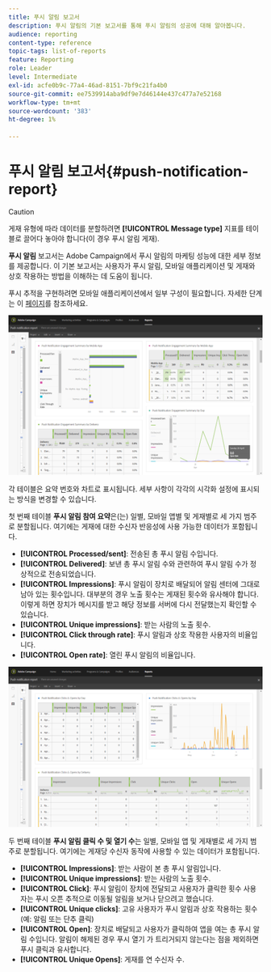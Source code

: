 ```yaml
---
title: 푸시 알림 보고서
description: 푸시 알림의 기본 보고서를 통해 푸시 알림의 성공에 대해 알아봅니다.
audience: reporting
content-type: reference
topic-tags: list-of-reports
feature: Reporting
role: Leader
level: Intermediate
exl-id: acfe0b9c-77a4-46ad-8151-7bf9c21fa4b0
source-git-commit: ee7539914aba9df9e7d46144e437c477a7e52168
workflow-type: tm+mt
source-wordcount: '383'
ht-degree: 1%

---
```


# 푸시 알림 보고서{#push-notification-report}

>[!CAUTION]
>
>게재 유형에 따라 데이터를 분할하려면 **[!UICONTROL Message type]** 지표를 테이블로 끌어다 놓아야 합니다(이 경우 푸시 알림 게재).

**푸시 알림** 보고서는 Adobe Campaign에서 푸시 알림의 마케팅 성능에 대한 세부 정보를 제공합니다. 이 기본 보고서는 사용자가 푸시 알림, 모바일 애플리케이션 및 게재와 상호 작용하는 방법을 이해하는 데 도움이 됩니다.

푸시 추적을 구현하려면 모바일 애플리케이션에서 일부 구성이 필요합니다. 자세한 단계는 이 [페이지](../../administration/using/push-tracking.md)를 참조하세요.

![](assets/dynamic_report_push.png)

각 테이블은 요약 번호와 차트로 표시됩니다. 세부 사항이 각각의 시각화 설정에 표시되는 방식을 변경할 수 있습니다.

첫 번째 테이블 **푸시 알림 참여 요약**&#x200B;은(는) 일별, 모바일 앱별 및 게재별로 세 가지 범주로 분할됩니다. 여기에는 게재에 대한 수신자 반응성에 사용 가능한 데이터가 포함됩니다.

* **[!UICONTROL Processed/sent]**: 전송된 총 푸시 알림 수입니다.
* **[!UICONTROL Delivered]**: 보낸 총 푸시 알림 수와 관련하여 푸시 알림 수가 정상적으로 전송되었습니다.
* **[!UICONTROL Impressions]**: 푸시 알림이 장치로 배달되어 알림 센터에 그대로 남아 있는 횟수입니다. 대부분의 경우 노출 횟수는 게재된 횟수와 유사해야 합니다. 이렇게 하면 장치가 메시지를 받고 해당 정보를 서버에 다시 전달했는지 확인할 수 있습니다.
* **[!UICONTROL Unique impressions]**: 받는 사람의 노출 횟수.
* **[!UICONTROL Click through rate]**: 푸시 알림과 상호 작용한 사용자의 비율입니다.
* **[!UICONTROL Open rate]**: 열린 푸시 알림의 비율입니다.

![](assets/dynamic_report_push_2.png)

두 번째 테이블 **푸시 알림 클릭 수 및 열기 수**&#x200B;는 일별, 모바일 앱 및 게재별로 세 가지 범주로 분할됩니다. 여기에는 게재당 수신자 동작에 사용할 수 있는 데이터가 포함됩니다.

* **[!UICONTROL Impressions]**: 받는 사람이 본 총 푸시 알림입니다.
* **[!UICONTROL Unique impressions]**: 받는 사람의 노출 횟수.
* **[!UICONTROL Click]**: 푸시 알림이 장치에 전달되고 사용자가 클릭한 횟수 사용자는 푸시 오픈 추적으로 이동될 알림을 보거나 닫으려고 했습니다.
* **[!UICONTROL Unique clicks]**: 고유 사용자가 푸시 알림과 상호 작용하는 횟수(예: 알림 또는 단추 클릭)
* **[!UICONTROL Open]**: 장치로 배달되고 사용자가 클릭하여 앱을 여는 총 푸시 알림 수입니다. 알림이 해제된 경우 푸시 열기 가 트리거되지 않는다는 점을 제외하면 푸시 클릭과 유사합니다.
* **[!UICONTROL Unique Opens]**: 게재를 연 수신자 수.
